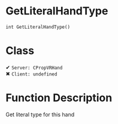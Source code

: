 # GetLiteralHandType
```
int GetLiteralHandType()
```
# Class
✔ `Server: CPropVRHand`  
✖ `Client: undefined`  

# Function Description
Get literal type for this hand
